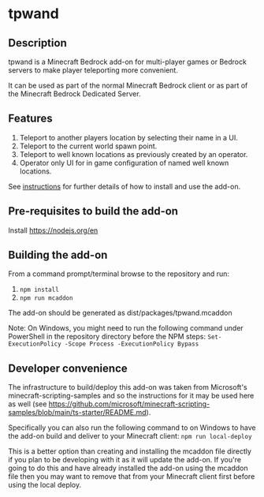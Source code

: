 # tpwand

## Description

tpwand is a Minecraft Bedrock add-on for multi-player games or Bedrock servers to make player teleporting more convenient.

It can be used as part of the normal Minecraft Bedrock client or as part of the Minecraft Bedrock Dedicated Server.

## Features

1) Teleport to another players location by selecting their name in a UI.
2) Teleport to the current world spawn point.
3) Teleport to well known locations as previously created by an operator.
4) Operator only UI for in game configuration of named well known locations.

See [instructions](docs/Instructions.md) for further details of how to install and use the add-on.

## Pre-requisites to build the add-on

Install https://nodejs.org/en

## Building the add-on

From a command prompt/terminal browse to the repository and run:
1) `npm install`
2) `npm run mcaddon`

The add-on should be generated as dist/packages/tpwand.mcaddon

Note: On Windows, you might need to run the following command under PowerShell in the repository directory before the NPM steps:
`Set-ExecutionPolicy -Scope Process -ExecutionPolicy Bypass`

## Developer convenience

The infrastructure to build/deploy this add-on was taken from Microsoft's minecraft-scripting-samples and so the instructions for it may be used here as well (see https://github.com/microsoft/minecraft-scripting-samples/blob/main/ts-starter/README.md).

Specifically you can also run the following command to on Windows to have the add-on build and deliver to your Minecraft client:
`npm run local-deploy`

This is a better option than creating and installing the mcaddon file directly if you plan to be developing with it as it will update the add-on. If you're going to do this and have already installed the add-on using the mcaddon file then you may want to remove that from your Minecraft client first before using the local deploy.
